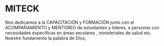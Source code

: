 # MITECK
Nos dedicamos a la CAPACITACIÓN y FORMACIÓN junto con el ACOMPAÑAMIENTO y MENTOREO de estudiantes y líderes, a personas con necesidades específicas en áreas seculares , ministeriales de salud etc. Nuestro fundamento la palabra de Dios,
